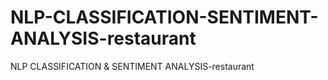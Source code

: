 # NLP-CLASSIFICATION-SENTIMENT-ANALYSIS-restaurant
NLP CLASSIFICATION &amp; SENTIMENT ANALYSIS-restaurant
